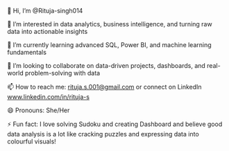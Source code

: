 👋 Hi, I’m @Rituja-singh014

👀 I’m interested in data analytics, business intelligence, and turning raw data into actionable insights

🌱 I’m currently learning advanced SQL, Power BI, and machine learning fundamentals

💞️ I’m looking to collaborate on data-driven projects, dashboards, and real-world problem-solving with data

📫 How to reach me: rituja.s.001@gmail.com  or connect on LinkedIn www.linkedin.com/in/rituja-s

😄 Pronouns: She/Her

⚡ Fun fact: I love solving Sudoku and creating Dashboard and believe good data analysis is a lot like cracking puzzles and expressing data into colourful visuals!
<!---
Rituja-singh014/Rituja-singh014 is a ✨ special ✨ repository because its `README.md` (this file) appears on your GitHub profile.
You can click the Preview link to take a look at your changes.
--->
